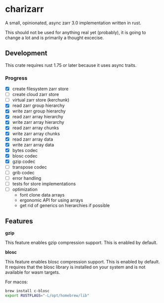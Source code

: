 # charizarr

A small, opinionated, async zarr 3.0 implementation written in rust.

This should not be used for anything real yet (probably), it is going to change a lot and is primarily a thought excecise.

## Development

This crate requires rust 1.75 or later because it uses async traits.

### Progress

- [x] create filesystem zarr store
- [ ] create cloud zarr store
- [ ] virtual zarr store (kerchunk)
- [x] read zarr group hierarchy
- [x] write zarr group hierarchy
- [x] read zarr array hierarchy
- [x] write zarr array hierarchy
- [x] read zarr array chunks
- [x] write zarr array chunks
- [x] read zarr array data
- [x] write zarr array data
- [x] bytes codec
- [x] blosc codec
- [x] gzip codec
- [ ] transpose codec
- [ ] grib codec
- [ ] error handling
- [ ] tests for store implementations
- [ ] optimization
    - font clone data arrays
    - ergonomic API for using arrays
    - get rid of generics on hierarchies if possible

## Features

**gzip**

This feature enables gzip compression support. This is enabled by default.

**blosc**

This feature enables blosc compression support. This is enabled by default. It requires that the blosc library is installed on your system and is not available for wasm targets.

For macos:
```bash
brew install c-blosc
export RUSTFLAGS="-L/opt/homebrew/lib"
```
